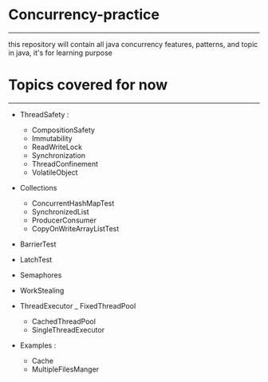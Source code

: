 # Concurrency-practice
-------------------------------------     
this repository will contain all java concurrency features, patterns, and topic in java, it's for learning purpose 

# Topics covered for now
----------------------------------------
- ThreadSafety :
  - CompositionSafety
  - Immutability
  - ReadWriteLock
  - Synchronization
  - ThreadConfinement
  - VolatileObject
- Collections
    - ConcurrentHashMapTest
    - SynchronizedList
    - ProducerConsumer
    - CopyOnWriteArrayListTest
-  BarrierTest
-  LatchTest
-  Semaphores
-  WorkStealing

- ThreadExecutor
    _ FixedThreadPool
    - CachedThreadPool
    - SingleThreadExecutor
-  Examples :
    - Cache
    - MultipleFilesManger